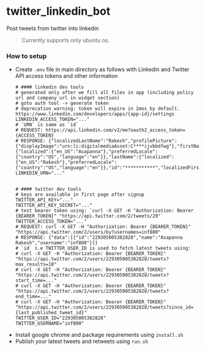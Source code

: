 # twitter_linkedin_bot
Post tweets from twitter into linkedin

> Currently supports only ubuntu os.



### How to setup

- Create `.env` file in main directory as follows with Linkedin and Twitter API access tokens and other information
    ```shell
    # #### linkedin dev tools
    # generated only after we fill all files in app (including policy url and company url in widget section)
    # goto auth tool -> generate token
    # deprecation warning: token will expire in 2mos by default. https://www.linkedin.com/developers/apps/{app-id}/settings
    LINKEDIN_ACCESS_TOKEN="..."
    # `URN` is same as `id`
    # REQUEST: https://api.linkedin.com/v2/me?oauth2_access_token={ACCESS_TOKEN}
    # RESPONSE: {"localizedLastName":"Rakesh","profilePicture":{"displayImage":"urn:li:digitalmediaAsset:C****ijvbbdfwg"},"firstName":{"localized":{"en_US":"Asapanna"},"preferredLocale":{"country":"US","language":"en"}},"lastName":{"localized":{"en_US":"Rakesh"},"preferredLocale":{"country":"US","language":"en"}},"id":"***********","localizedFirstName":"Asapanna"}
    LINKEDIN_URN="..."


    # #### twitter dev tools
    # keys are available in first page after signup
    TWITTER_API_KEY="..."
    TWITTER_API_KEY_SECRET="..."
    # test bearer token using: `curl -X GET -H "Authorization: Bearer {BEARER_TOKEN}" "https://api.twitter.com/2/tweets/20"`
    TWITTER_ACCESS_TOKEN="..."
    # REQUEST: curl -X GET -H "Authorization: Bearer {BEARER_TOKEN}"  "https://api.twitter.com/2/users/by?usernames=inf800"
    # RESPONSE: {"data":[{"id":"229305005382828","name":"Asapanna Rakesh","username":"inf800"}]}
    # `id` i.e TWITTER_USER_ID is used to fetch latest tweets using:
    # curl -X GET -H "Authorization: Bearer {BEARER_TOKEN}"  "https://api.twitter.com/2/users/229305005382828/tweets?max_results=10"
    # curl -X GET -H "Authorization: Bearer {BEARER_TOKEN}"  "https://api.twitter.com/2/users/229305005382828/tweets?start_time=..."
    # curl -X GET -H "Authorization: Bearer {BEARER_TOKEN}"  "https://api.twitter.com/2/users/229305005382828/tweets?end_time=..."
    # curl -X GET -H "Authorization: Bearer {BEARER_TOKEN}"  "https://api.twitter.com/2/users/229305005382828/tweets?since_id={last_published_tweet_id}"
    TWITTER_USER_ID="229305005382828"
    TWITTER_USERNAME="inf800"
    ```
- Install google chrome and package requirements using `install.sh`
- Publish your latest tweets and retweets using `run.sh`

